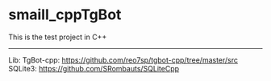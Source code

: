 # smaill_cppTgBot

This is the test project in C++

---

Lib:
    TgBot-cpp: https://github.com/reo7sp/tgbot-cpp/tree/master/src
    SQLite3: https://github.com/SRombauts/SQLiteCpp